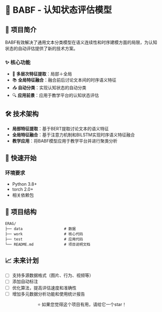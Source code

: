 # 🚀 BABF - 认知状态评估模型

## 📖 项目简介

BABF有效解决了通用文本分类模型在语义连续性和时序建模方面的局限，为认知状态的自动评估提供了新的技术方案。

### ✨ 核心功能

- 🤖 **多层次特征提取**：局部＋全局
- 📚 **全局特征融合**：融合前后讨论文本间的时序语义特征
- 📤 **自动分类**：实现认知状态的自动分类
- 🔍 **应用前景**：应用于教学平台的认知状态评估

## 🛠️ 技术架构


- **局部特征提取**：基于BERT提取讨论文本的语义特征
- **全局特征融合**：基于注意力机制和BILSTM实现时序语义特征融合
- **教学应用**：将BABF模型应用于教学平台并进行聚类分析

## 🚀 快速开始

### 环境要求

- Python 3.8+
- torch 2.0+
- 相关依赖包

## 📂 项目结构

```
ERAG/
├── data                   # 数据
├── work                   # 核心代码
├── test                   # 应用代码
└── README.md              # 项目说明文档
```

## 📈 未来计划

- [ ] 支持多源数据格式（图片、行为、视频等）
- [ ] 添加自动标注
- [ ] 优化算法，提高评估速度和准确性
- [ ] 增加多元数据分析功能和使用统计报告

<div align="center">
  ⭐ 如果您觉得这个项目有用，请给它一个star！
</div>
